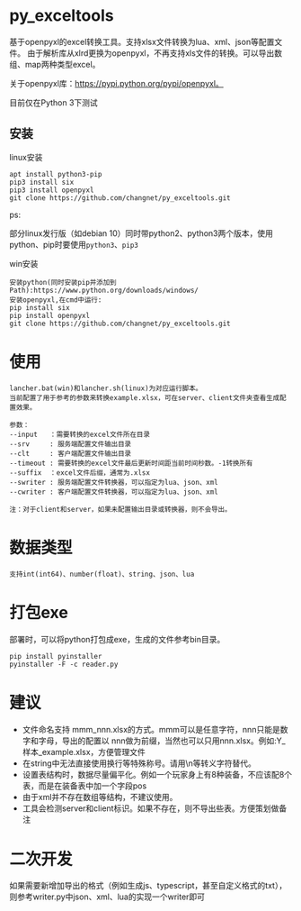 # py_exceltools
基于openpyxl的excel转换工具。支持xlsx文件转换为lua、xml、json等配置文件。
由于解析库从xlrd更换为openpyxl，不再支持xls文件的转换。可以导出数组、map两种类型excel。

关于openpyxl库：https://pypi.python.org/pypi/openpyxl。

目前仅在Python 3下测试

## 安装

linux安装  

    apt install python3-pip
    pip3 install six
    pip3 install openpyxl
    git clone https://github.com/changnet/py_exceltools.git

ps:

部分linux发行版（如debian 10）同时带python2、python3两个版本，使用python、pip时要使用`python3`、`pip3`

win安装

    安装python(同时安装pip并添加到Path):https://www.python.org/downloads/windows/
    安装openpyxl,在cmd中运行:
    pip install six
    pip install openpyxl
    git clone https://github.com/changnet/py_exceltools.git

# 使用
    lancher.bat(win)和lancher.sh(linux)为对应运行脚本。
    当前配置了用于参考的参数来转换example.xlsx，可在server、client文件夹查看生成配置效果。

    参数：
    --input   ：需要转换的excel文件所在目录
    --srv     : 服务端配置文件输出目录
    --clt     : 客户端配置文件输出目录
    --timeout : 需要转换的excel文件最后更新时间距当前时间秒数。-1转换所有
    --suffix  ：excel文件后缀，通常为.xlsx 
    --swriter : 服务端配置文件转换器，可以指定为lua、json、xml
    --cwriter : 客户端配置文件转换器，可以指定为lua、json、xml

    注：对于client和server，如果未配置输出目录或转换器，则不会导出。

# 数据类型
    支持int(int64)、number(float)、string、json、lua

# 打包exe
部署时，可以将python打包成exe，生成的文件参考bin目录。

    pip install pyinstaller
    pyinstaller -F -c reader.py

# 建议
* 文件命名支持 mmm_nnn.xlsx的方式。mmm可以是任意字符，nnn只能是数字和字母，导出的配置以
nnn做为前缀，当然也可以只用nnn.xlsx。例如:Y_样本_example.xlsx，方便管理文件
* 在string中无法直接使用换行等特殊称号。请用\n等转义字符替代。
* 设置表结构时，数据尽量偏平化。例如一个玩家身上有8种装备，不应该配8个表，而是在装备表中加一个字段pos
* 由于xml并不存在数组等结构，不建议使用。
* 工具会检测server和client标识。如果不存在，则不导出些表。方便策划做备注

# 二次开发
如果需要新增加导出的格式（例如生成js、typescript，甚至自定义格式的txt），则参考writer.py中json、xml、lua的实现一个writer即可
